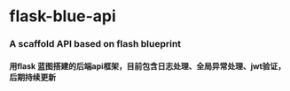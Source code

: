 # flask-blue-api
### A scaffold API based on flash blueprint
#### 用flask 蓝图搭建的后端api框架，目前包含日志处理、全局异常处理、jwt验证，后期持续更新

